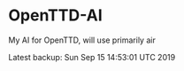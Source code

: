 # OpenTTD-AI
My AI for OpenTTD, will use primarily air

Latest backup: Sun Sep 15 14:53:01 UTC 2019
